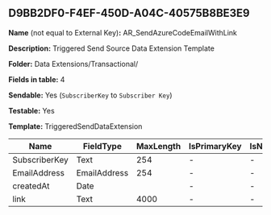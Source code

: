 ## D9BB2DF0-F4EF-450D-A04C-40575B8BE3E9

**Name** (not equal to External Key)**:** AR_SendAzureCodeEmailWithLink

**Description:** Triggered Send Source Data Extension Template

**Folder:** Data Extensions/Transactional/

**Fields in table:** 4

**Sendable:** Yes (`SubscriberKey` to `Subscriber Key`)

**Testable:** Yes

**Template:** TriggeredSendDataExtension

| Name | FieldType | MaxLength | IsPrimaryKey | IsNullable | DefaultValue |
| --- | --- | --- | --- | --- | --- |
| SubscriberKey | Text | 254 | - | - |  |
| EmailAddress | EmailAddress | 254 | - | - |  |
| createdAt | Date |  | - | - | GetDate() |
| link | Text | 4000 | - | - |  |
